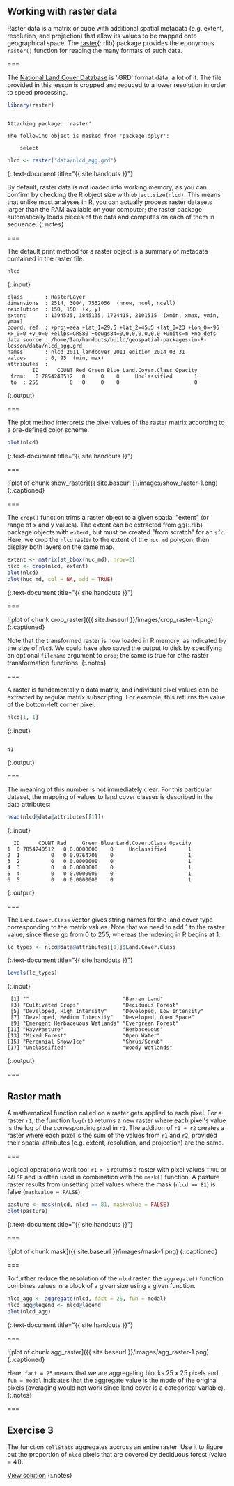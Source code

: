 ---
---

## Working with raster data

Raster data is a matrix or cube with additional spatial metadata (e.g. extent, resolution, and projection) that allow its values to be mapped onto geographical space. The [raster](){:.rlib} package provides the eponymous `raster()` function for reading the many formats of such data.

===

The [National Land Cover Database](http://www.mrlc.gov/nlcd2011.php) is '.GRD' format data, a lot of it. The file provided in this lesson is cropped and reduced to a lower resolution in order to speed processing.


~~~r
library(raster)
~~~

~~~

Attaching package: 'raster'
~~~

~~~
The following object is masked from 'package:dplyr':

    select
~~~

~~~r
nlcd <- raster("data/nlcd_agg.grd")
~~~
{:.text-document title="{{ site.handouts }}"}

By default, raster data is *not* loaded into working memory, as you can confirm by checking the R object size with `object.size(nlcd)`. This means that unlike most analyses in R, you can actually process raster datasets larger than the RAM available on your computer; the raster package automatically loads pieces of the data and computes on each of them in sequence.
{:.notes}

===

The default print method for a raster object is a summary of metadata contained in the raster file.


~~~r
nlcd
~~~
{:.input}
~~~
class       : RasterLayer 
dimensions  : 2514, 3004, 7552056  (nrow, ncol, ncell)
resolution  : 150, 150  (x, y)
extent      : 1394535, 1845135, 1724415, 2101515  (xmin, xmax, ymin, ymax)
coord. ref. : +proj=aea +lat_1=29.5 +lat_2=45.5 +lat_0=23 +lon_0=-96 +x_0=0 +y_0=0 +ellps=GRS80 +towgs84=0,0,0,0,0,0,0 +units=m +no_defs 
data source : /home/Ian/handouts/build/geospatial-packages-in-R-lesson/data/nlcd_agg.grd 
names       : nlcd_2011_landcover_2011_edition_2014_03_31 
values      : 0, 95  (min, max)
attributes  :
        ID      COUNT Red Green Blue Land.Cover.Class Opacity
 from:   0 7854240512   0     0    0     Unclassified       1
 to  : 255          0   0     0    0                        0
~~~
{:.output}

===

The plot method interprets the pixel values of the raster matrix according to a pre-defined color scheme.


~~~r
plot(nlcd)
~~~
{:.text-document title="{{ site.handouts }}"}

===

![plot of chunk show_raster]({{ site.baseurl }}/images/show_raster-1.png)
{:.captioned}

===

The `crop()` function trims a raster object to a given spatial "extent" (or range of x and y values). The extent can be extracted from [sp](){:.rlib} package objects with `extent`, but must be created "from scratch" for an `sfc`. Here, we crop the `nlcd` raster to the extent of the `huc_md` polygon, then display both layers on the same map. 


~~~r
extent <- matrix(st_bbox(huc_md), nrow=2)
nlcd <- crop(nlcd, extent)
plot(nlcd)
plot(huc_md, col = NA, add = TRUE)
~~~
{:.text-document title="{{ site.handouts }}"}

===

![plot of chunk crop_raster]({{ site.baseurl }}/images/crop_raster-1.png)
{:.captioned}

Note that the transformed raster is now loaded in R memory, as indicated by the size of `nlcd`. We could have also saved the output to disk by specifying an optional `filename` argument to `crop`; the same is true for othe raster transformation functions.
{:.notes}

===

A raster is fundamentally a data matrix, and individual pixel values can be extracted by regular matrix subscripting. For example, this returns the value of the bottom-left corner pixel:


~~~r
nlcd[1, 1]
~~~
{:.input}
~~~
   
41 
~~~
{:.output}

===

The meaning of this number is not immediately clear. For this particular dataset, the mapping of values to land cover classes is described in the data attributes:


~~~r
head(nlcd@data@attributes[[1]])
~~~
{:.input}
~~~
  ID      COUNT Red     Green Blue Land.Cover.Class Opacity
1  0 7854240512   0 0.0000000    0     Unclassified       1
2  1          0   0 0.9764706    0                        1
3  2          0   0 0.0000000    0                        1
4  3          0   0 0.0000000    0                        1
5  4          0   0 0.0000000    0                        1
6  5          0   0 0.0000000    0                        1
~~~
{:.output}

===

The `Land.Cover.Class` vector gives string names for the land cover type corresponding to the matrix values. Note that we need to add 1 to the raster value, since these go from 0 to 255, whereas the indexing in R begins at 1.


~~~r
lc_types <- nlcd@data@attributes[[1]]$Land.Cover.Class
~~~
{:.text-document title="{{ site.handouts }}"}

~~~r
levels(lc_types)
~~~
{:.input}
~~~
 [1] ""                              "Barren Land"                  
 [3] "Cultivated Crops"              "Deciduous Forest"             
 [5] "Developed, High Intensity"     "Developed, Low Intensity"     
 [7] "Developed, Medium Intensity"   "Developed, Open Space"        
 [9] "Emergent Herbaceuous Wetlands" "Evergreen Forest"             
[11] "Hay/Pasture"                   "Herbaceuous"                  
[13] "Mixed Forest"                  "Open Water"                   
[15] "Perennial Snow/Ice"            "Shrub/Scrub"                  
[17] "Unclassified"                  "Woody Wetlands"               
~~~
{:.output}

===

## Raster math

A mathematical function called on a raster gets applied to each pixel. For a raster `r1`, the function `log(r1)` returns a new raster where each pixel's value is the log of the corresponding pixel in `r1`. The addition of `r1 + r2` creates a raster where each pixel is the sum of the values from `r1` and `r2`, provided their spatial attributes (e.g. extent, resolution, and projection) are the same.

===

Logical operations work too: `r1 > 5` returns a raster with pixel values `TRUE` or `FALSE` and is often used in combination with the `mask()` function. A pasture raster results from unsetting pixel values where the mask (`nlcd == 81`) is false (`maskvalue = FALSE`).


~~~r
pasture <- mask(nlcd, nlcd == 81, maskvalue = FALSE)
plot(pasture)
~~~
{:.text-document title="{{ site.handouts }}"}

===

![plot of chunk mask]({{ site.baseurl }}/images/mask-1.png)
{:.captioned}

===

To further reduce the resolution of the `nlcd` raster, the `aggregate()` function combines values in a block of a given size using a given function.


~~~r
nlcd_agg <- aggregate(nlcd, fact = 25, fun = modal)
nlcd_agg@legend <- nlcd@legend
plot(nlcd_agg)
~~~
{:.text-document title="{{ site.handouts }}"}

===

![plot of chunk agg_raster]({{ site.baseurl }}/images/agg_raster-1.png)
{:.captioned}

Here, `fact = 25` means that we are aggregating blocks 25 x 25 pixels and `fun = modal` indicates that the aggregate value is the mode of the original pixels (averaging would not work since land cover is a categorical variable).
{:.notes}

===

## Exercise 3

The function `cellStats` aggregates accross an entire raster. Use it to figure out the  proportion of `nlcd` pixels that are covered by deciduous forest (value = 41).

[View solution](#solution-3)
{:.notes}
